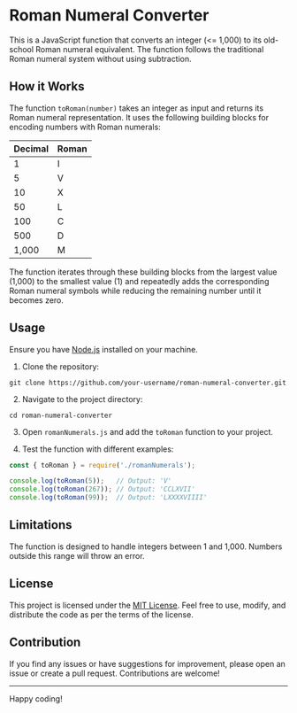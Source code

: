 # Roman Numeral Converter

This is a JavaScript function that converts an integer (<= 1,000) to its old-school Roman numeral equivalent. The function follows the traditional Roman numeral system without using subtraction.

## How it Works

The function `toRoman(number)` takes an integer as input and returns its Roman numeral representation. It uses the following building blocks for encoding numbers with Roman numerals:

| Decimal | Roman |
|---------|-------|
| 1       | I     |
| 5       | V     |
| 10      | X     |
| 50      | L     |
| 100     | C     |
| 500     | D     |
| 1,000   | M     |

The function iterates through these building blocks from the largest value (1,000) to the smallest value (1) and repeatedly adds the corresponding Roman numeral symbols while reducing the remaining number until it becomes zero.

## Usage

Ensure you have [Node.js](https://nodejs.org/) installed on your machine.

1. Clone the repository:

```
git clone https://github.com/your-username/roman-numeral-converter.git
```

2. Navigate to the project directory:

```
cd roman-numeral-converter
```

3. Open `romanNumerals.js` and add the `toRoman` function to your project.

4. Test the function with different examples:

```javascript
const { toRoman } = require('./romanNumerals');

console.log(toRoman(5));   // Output: 'V'
console.log(toRoman(267)); // Output: 'CCLXVII'
console.log(toRoman(99));  // Output: 'LXXXXVIIII'
```

## Limitations

The function is designed to handle integers between 1 and 1,000. Numbers outside this range will throw an error.

## License

This project is licensed under the [MIT License](LICENSE). Feel free to use, modify, and distribute the code as per the terms of the license.

## Contribution

If you find any issues or have suggestions for improvement, please open an issue or create a pull request. Contributions are welcome!

---

Happy coding!